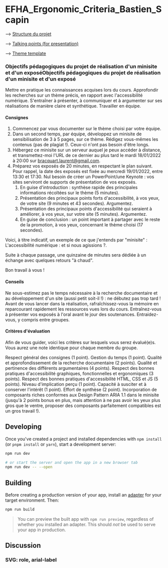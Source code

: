 # EFHA_Ergonomic_Criteria_Bastien_Scapin

--> [Structure du projet](https://github.com/flololan/EFHA_Ergonomic_Criteria_Bastien_Scapin/blob/main/roadmap.md)

--> [Talking points (for presentation)](https://github.com/flololan/EFHA_Ergonomic_Criteria_Bastien_Scapin/blob/main/TalkingPoints.md)

--> [Theme template](https://www.bootstrapdash.com/demo/marshmallow/)

### Objectifs pédagogiques du projet de réalisation d'un minisite et d'un exposéObjectifs pédagogiques du projet de réalisation d'un minisite et d'un exposé
Mettre en pratique les connaissances acquises lors du cours.
Approfondir les recherches sur un thème précis, en rapport avec l'accessibilité numérique.
S'entraîner à présenter, à communiquer et à argumenter sur ses réalisations de manière claire et synthétique.
Travailler en équipe.
#### Consignes
1. Commencez par vous documenter sur le thème choisi par votre équipe.
2. Dans un second temps, par équipe, développez un minisite de sensibilisation de 3 à 5 pages, sur ce thème. Rédigez vous-mêmes les contenus (pas de plagiat !). Ceux-ci n'ont pas besoin d'être longs.
3. Hébergez ce minisite sur un serveur auquel je peux accéder à distance, et transmettez-moi l'URL de ce dernier au plus tard le mardi 18/01/2022 à 20:00 sur bracquart.laurent@gmail.com.
4. Préparez vos exposés de 20 minutes, en respectant le plan suivant. Pour rappel, la date des exposés est fixée au mercredi 19/01/2022, entre 13:30 et 17:30. Nul besoin de créer un PowerPoint/une Keynote : vos sites serviront de supports de présentation de vos exposés.
	1. En guise d'introduction : synthèse rapide des principales informations récoltées sur le thème (5 minutes).
	2. Présentation des principaux points forts d'accessibilité, à vos yeux, de votre site (9 minutes et 43 secondes). Argumentez.
	3. Présentation des principaux points d'accessibilité qui seraient à améliorer, à vos yeux, sur votre site (5 minutes). Argumentez.
	4. En guise de conclusion : un point important à partager avec le reste de la promotion, à vos yeux, concernant le thème choisi (17 secondes).

Voici, à titre indicatif, un exemple de ce que j'entends par "minisite" : L'accessibilité numérique : et si nous agissions ?.

Suite à chaque passage, une quinzaine de minutes sera dédiée à un échange avec quelques retours "à chaud".

Bon travail à vous !

#### Conseils
Ne sous-estimez pas le temps nécessaire à la recherche documentaire et au développement d'un site (aussi petit soit-il !) : ne débutez pas trop tard !
Avant de vous lancer dans la réalisation, rafraîchissez-vous la mémoire en reparcourant rapidement les ressources vues lors du cours.
Entraînez-vous à présenter vos exposés à l'oral avant le jour des soutenances.
Entraidez-vous, y compris entre groupes.
#### Critères d'évaluation
Afin de vous guider, voici les critères sur lesquels vous serez évalué(e)s. Vous aurez une note identique pour chaque membre du groupe.

Respect général des consignes (1 point).
Gestion du temps (1 point).
Qualité et approfondissement de la recherche documentaire (2 points).
Qualité et pertinence des différents argumentaires (4 points).
Respect des bonnes pratiques d'accessibilité graphiques, fonctionnelles et ergonomiques (3 points).
Respect des bonnes pratiques d'accessibilité HTML, CSS et JS (5 points).
Niveau d'implication perçu (1 point).
Capacité à susciter et à conserver l'intérêt (1 point).
Effort de synthèse (2 point).
Incorporation de composants riches conformes aux Design Pattern ARIA 1.1 dans le minisite (jusqu'à 2 points bonus en plus, mais attention à ne pas avoir les yeux plus gros que le ventre, proposer des composants parfaitement compatibles est un gros travail !).




## Developing

Once you've created a project and installed dependencies with `npm install` (or `pnpm install` or `yarn`), start a development server:

```bash
npm run dev

# or start the server and open the app in a new browser tab
npm run dev -- --open
```

## Building

Before creating a production version of your app, install an [adapter](https://kit.svelte.dev/docs#adapters) for your target environment. Then:

```bash
npm run build
```

> You can preview the built app with `npm run preview`, regardless of whether you installed an adapter. This should _not_ be used to serve your app in production.

## Discussion

### SVG: role, arial-label

